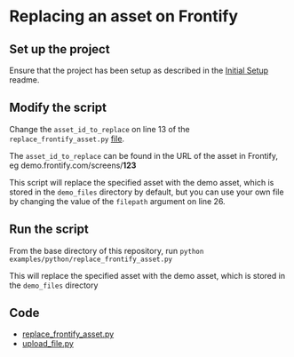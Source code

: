 # Replacing an asset on Frontify

## Set up the project
Ensure that the project has been setup as described in the [Initial Setup](/readme/InitialSetup.md) readme.


## Modify the script

Change the `asset_id_to_replace` on line 13 of the `replace_frontify_asset.py` [file](/examples/python/replace_frontify_asset.py).

The `asset_id_to_replace` can be found in the URL of the asset in Frontify, eg demo.frontify.com/screens/**123**

This script will replace the specified asset with the demo asset, which is stored in the `demo_files` directory by default, but you can use your own file by changing the value of the `filepath` argument on line 26.

## Run the script

From the base directory of this repository, run `python examples/python/replace_frontify_asset.py`

This will replace the specified asset with the demo asset, which is stored in the `demo_files` directory

## Code
- [replace_frontify_asset.py](/examples/python/replace_frontify_asset.py)
- [upload_file.py](/examples/python/src/utils/frontify_queries/upload_file/upload_file.py
)


